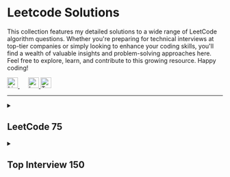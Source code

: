 # Leetcode Solutions

This collection features my detailed solutions to a wide range of LeetCode algorithm questions. Whether you're preparing for technical interviews at top-tier companies or simply looking to enhance your coding skills, you'll find a wealth of valuable insights and problem-solving approaches here. Feel free to explore, learn, and contribute to this growing resource. Happy coding!

<a href="https://www.linkedin.com/in/jordanperanginangin/" style="margin-right: 20px;">
  <img src="https://cdn2.iconfinder.com/data/icons/social-media-2285/512/1_Linkedin_unofficial_colored_svg-512.png" alt="LinkedIn" width="25" height="25">
</a>
<a href="https://leetcode.com/kapforty/">
  <img src="https://leetcode.com/static/images/LeetCode_logo_rvs.png" alt="LeetCode" width="25" height="25">
</a>
<a href="https://twitter.com/kapforty">
  <img src="https://cdn2.iconfinder.com/data/icons/social-media-2285/512/1_Twitter_colored_svg-512.png" alt="Twitter" width="25" height="25">
</a>

<hr>





<!-- LEETCODE 75 -->
<details>
<summary><h2>LeetCode 75</h2></summary>

https://leetcode.com/studyplan/leetcode-75/
#### Array / String
| # | Problem | Solution |
| :---: | --- | --- |
|1768| [Merge Strings Alternately](https://leetcode.com/problems/merge-strings-alternately/)| [python3](https://github.com/kapforty/leetcode/blob/main/python3/1768.py) |
|1071| [Greatest Common Divisor of Strings](https://leetcode.com/problems/greatest-common-divisor-of-strings/)| [python3](https://github.com/kapforty/leetcode/blob/main/python3/1071.py) |
|1431| [Kids With the Greatest Number of Candies](https://leetcode.com/problems/kids-with-the-greatest-number-of-candies/)| [python3](https://github.com/kapforty/leetcode/blob/main/python3/1431.py) |
|605| [Can Place Flowers](https://leetcode.com/problems/can-place-flowers/)| [python3](https://github.com/kapforty/leetcode/blob/main/python3/605.py) |
|345| [Reverse Vowels of a String](https://leetcode.com/problems/reverse-vowels-of-a-string/)| [python3](https://github.com/kapforty/leetcode/blob/main/python3/345.py) |
|151| [Reverse Words in a String](https://leetcode.com/problems/reverse-words-in-a-string/)| [python3](https://github.com/kapforty/leetcode/blob/main/python3/151.py) |
|238| [Product of Array Except Self](https://leetcode.com/problems/product-of-array-except-self/)| [python3](https://github.com/kapforty/leetcode/blob/main/python3/238.py) |
|334| [Increasing Triplet Subsequence](https://leetcode.com/problems/increasing-triplet-subsequence/)| [python3](https://github.com/kapforty/leetcode/blob/main/python3/334.py) |
|443| [String Compression](https://leetcode.com/problems/string-compression/)| [python3](https://github.com/kapforty/leetcode/blob/main/python3/443.py) |
#### Two Pointers
| # | Problem | Solution |
| :---: | --- | --- |
|283| [Move Zeroes](https://leetcode.com/problems/move-zeroes/)| [python3](https://github.com/kapforty/leetcode/blob/main/python3/283.py) |
|392| [Is Subsequence](https://leetcode.com/problems/is-subsequence/)| [python3](https://github.com/kapforty/leetcode/blob/main/python3/392.py) |
|11| [Container With Most Water](https://leetcode.com/problems/container-with-most-water/)| [python3](https://github.com/kapforty/leetcode/blob/main/python3/11.py) |
|1679| [Max Number of K-Sum Pairs](https://leetcode.com/problems/max-number-of-k-sum-pairs/)| [python3](https://github.com/kapforty/leetcode/blob/main/python3/1679.py) |
#### Sliding Window
| # | Problem | Solution |
| :---: | --- | --- |
|643| [Maximum Average Subarray I](https://leetcode.com/problems/maximum-average-subarray-i/)| [python3](https://github.com/kapforty/leetcode/blob/main/python3/643.py) |
|1456| [Maximum Number of Vowels in a Substring of Given Length](https://leetcode.com/problems/maximum-number-of-vowels-in-a-substring-of-given-length/)| [python3](https://github.com/kapforty/leetcode/blob/main/python3/1456.py) |
|1004| [Max Consecutive Ones III](https://leetcode.com/problems/max-consecutive-ones-iii/)| [python3](https://github.com/kapforty/leetcode/blob/main/python3/1004.py) |
|1493| [Longest Subarray of 1's After Deleting One Element](https://leetcode.com/problems/longest-subarray-of-1s-after-deleting-one-element/)| [python3](https://github.com/kapforty/leetcode/blob/main/python3/1493.py) |
#### Prefix Sum
| # | Problem | Solution |
| :---: | --- | --- |
|1732| [Find the Highest Altitude](https://leetcode.com/problems/find-the-highest-altitude/)| [python3](https://github.com/kapforty/leetcode/blob/main/python3/1732.py) |
|724| [Find Pivot Index](https://leetcode.com/problems/find-pivot-index/)| [python3](https://github.com/kapforty/leetcode/blob/main/python3/724.py) |
#### Hash Map / Set
| # | Problem | Solution |
| :---: | --- | --- |
|2215| [Find the Difference of Two Arrays](https://leetcode.com/problems/find-the-difference-of-two-arrays/)| [python3](https://github.com/kapforty/leetcode/blob/main/python3/2215.py) |
|1207| [Unique Number of Occurrences](https://leetcode.com/problems/unique-number-of-occurrences/)| [python3](https://github.com/kapforty/leetcode/blob/main/python3/1207.py) |
|1657| [Determine if Two Strings Are Close](https://leetcode.com/problems/determine-if-two-strings-are-close/)| [python3](https://github.com/kapforty/leetcode/blob/main/python3/1657.py) |
|2352| [Equal Row and Column Pairs](https://leetcode.com/problems/equal-row-and-column-pairs/)| [python3](https://github.com/kapforty/leetcode/blob/main/python3/2352.py) |
#### Stack
| # | Problem | Solution |
| :---: | --- | --- |
|2390| [Removing Stars From a String](https://leetcode.com/problems/removing-stars-from-a-string/)| [python3](https://github.com/kapforty/leetcode/blob/main/python3/2390.py) |
|735| [Asteroid Collision](https://leetcode.com/problems/asteroid-collision/)| [python3](https://github.com/kapforty/leetcode/blob/main/python3/735.py) |
|394| [Decode String](https://leetcode.com/problems/decode-string/)| [python3](https://github.com/kapforty/leetcode/blob/main/python3/394.py) |
#### Queue
| # | Problem | Solution |
| :---: | --- | --- |
|933| [Number of Recent Calls](https://leetcode.com/problems/number-of-recent-calls/)| [python3](https://github.com/kapforty/leetcode/blob/main/python3/933.py) |
|649| [Dota2 Senate](https://leetcode.com/problems/dota2-senate/)| [python3](https://github.com/kapforty/leetcode/blob/main/python3/649.py) |
#### Linked List
| # | Problem | Solution |
| :---: | --- | --- |
|2095| [Delete the Middle Node of a Linked List](https://leetcode.com/problems/delete-the-middle-node-of-a-linked-list/)| [python3](https://github.com/kapforty/leetcode/blob/main/python3/2095.py) |
|328| [Odd Even Linked List](https://leetcode.com/problems/odd-even-linked-list/)| [python3](https://github.com/kapforty/leetcode/blob/main/python3/328.py) |
|206| [Reverse Linked List](https://leetcode.com/problems/reverse-linked-list/)| [python3](https://github.com/kapforty/leetcode/blob/main/python3/206.py) |
|2130| [Maximum Twin Sum of a Linked List](https://leetcode.com/problems/maximum-twin-sum-of-a-linked-list/)| [python3](https://github.com/kapforty/leetcode/blob/main/python3/2130.py) |
#### Binary Tree - DFS
| # | Problem | Solution |
| :---: | --- | --- |
|104| [Maximum Depth of Binary Tree](https://leetcode.com/problems/maximum-depth-of-binary-tree/)| [python3](https://github.com/kapforty/leetcode/blob/main/python3/104.py) |
|872| [Leaf-Similar Trees](https://leetcode.com/problems/leaf-similar-trees/)| [python3](https://github.com/kapforty/leetcode/blob/main/python3/872.py) |
|1448| [Count Good Nodes in Binary Tree](https://leetcode.com/problems/count-good-nodes-in-binary-tree/)| [python3](https://github.com/kapforty/leetcode/blob/main/python3/1448.py) |
|437| [Path Sum III](https://leetcode.com/problems/path-sum-iii/)| [python3](https://github.com/kapforty/leetcode/blob/main/python3/437.py) |
|1372| [Longest ZigZag Path in a Binary Tree](https://leetcode.com/problems/longest-zigzag-path-in-a-binary-tree/)| [python3](https://github.com/kapforty/leetcode/blob/main/python3/1372.py) |
|236| [Lowest Common Ancestor of a Binary Tree](https://leetcode.com/problems/lowest-common-ancestor-of-a-binary-tree/)| [python3](https://github.com/kapforty/leetcode/blob/main/python3/236.py) |
#### Binary Tree - BFS
| # | Problem | Solution |
| :---: | --- | --- |
|199| [Binary Tree Right Side View](https://leetcode.com/problems/binary-tree-right-side-view/)| [python3](https://github.com/kapforty/leetcode/blob/main/python3/199.py) |
|1161| [Maximum Level Sum of a Binary Tree](https://leetcode.com/problems/maximum-level-sum-of-a-binary-tree/)| [python3](https://github.com/kapforty/leetcode/blob/main/python3/1161.py) |
#### Binary Search Tree
| # | Problem | Solution |
| :---: | --- | --- |
|700| [Search in a Binary Search Tree](https://leetcode.com/problems/search-in-a-binary-search-tree/)| [python3](https://github.com/kapforty/leetcode/blob/main/python3/700.py) |
|450| [Delete Node in a BST](https://leetcode.com/problems/delete-node-in-a-bst/)| [python3](https://github.com/kapforty/leetcode/blob/main/python3/450.py) |
#### Graphs - DFS
| # | Problem | Solution |
| :---: | --- | --- |
|841| [Keys and Rooms](https://leetcode.com/problems/keys-and-rooms/)| [python3](https://github.com/kapforty/leetcode/blob/main/python3/841.py) |
|547| [Number of Provinces](https://leetcode.com/problems/number-of-provinces/)| [python3](https://github.com/kapforty/leetcode/blob/main/python3/547.py) |
|1466| [Reorder Routes to Make All Paths Lead to the City Zero](https://leetcode.com/problems/reorder-routes-to-make-all-paths-lead-to-the-city-zero/)| [python3](https://github.com/kapforty/leetcode/blob/main/python3/1466.py) |
|399| [Evaluate Division](https://leetcode.com/problems/evaluate-division/)| [python3](https://github.com/kapforty/leetcode/blob/main/python3/399.py) |
#### Graphs - BFS
| # | Problem | Solution |
| :---: | --- | --- |
|1926| [Nearest Exit from Entrance in Maze](https://leetcode.com/problems/nearest-exit-from-entrance-in-maze/)| [python3](https://github.com/kapforty/leetcode/blob/main/python3/1926.py) |
|994| [Rotting Oranges](https://leetcode.com/problems/rotting-oranges/)| [python3](https://github.com/kapforty/leetcode/blob/main/python3/994.py) |
#### Heap / Priority Queue
| # | Problem | Solution |
| :---: | --- | --- |
|215| [Kth Largest Element in an Array](https://leetcode.com/problems/kth-largest-element-in-an-array/)| [python3](https://github.com/kapforty/leetcode/blob/main/python3/215.py) |
|2336| [Smallest Number in Infinite Set](https://leetcode.com/problems/smallest-number-in-infinite-set/)| [python3](https://github.com/kapforty/leetcode/blob/main/python3/2336.py) |
|2542| [Maximum Subsequence Score](https://leetcode.com/problems/maximum-subsequence-score/)| [python3](https://github.com/kapforty/leetcode/blob/main/python3/2542.py) |
|2462| [Total Cost to Hire K Workers](https://leetcode.com/problems/total-cost-to-hire-k-workers/)| [python3](https://github.com/kapforty/leetcode/blob/main/python3/2462.py) |
#### Binary Search
| # | Problem | Solution |
| :---: | --- | --- |
|374| [Guess Number Higher or Lower](https://leetcode.com/problems/guess-number-higher-or-lower/)| [python3](https://github.com/kapforty/leetcode/blob/main/python3/374.py) |
|2300| [Successful Pairs of Spells and Potions](https://leetcode.com/problems/successful-pairs-of-spells-and-potions/)| [python3](https://github.com/kapforty/leetcode/blob/main/python3/2300.py) |
|162| [Find Peak Element](https://leetcode.com/problems/find-peak-element/)| [python3](https://github.com/kapforty/leetcode/blob/main/python3/162.py) |
|875| [Koko Eating Bananas](https://leetcode.com/problems/koko-eating-bananas/)| [python3](https://github.com/kapforty/leetcode/blob/main/python3/875.py) |
#### Backtracking
| # | Problem | Solution |
| :---: | --- | --- |
|17| [Letter Combinations of a Phone Number](https://leetcode.com/problems/letter-combinations-of-a-phone-number/)| [python3](https://github.com/kapforty/leetcode/blob/main/python3/17.py) |
|216| [Combination Sum III](https://leetcode.com/problems/combination-sum-iii/)| [python3](https://github.com/kapforty/leetcode/blob/main/python3/216.py) |
#### DP - 1D
| # | Problem | Solution |
| :---: | --- | --- |
|1137| [N-th Tribonacci Number](https://leetcode.com/problems/n-th-tribonacci-number/)| [python3](https://github.com/kapforty/leetcode/blob/main/python3/1137.py) |
|746| [Min Cost Climbing Stairs](https://leetcode.com/problems/min-cost-climbing-stairs/)| [python3](https://github.com/kapforty/leetcode/blob/main/python3/746.py) |
|198| [House Robber](https://leetcode.com/problems/house-robber/)| [python3](https://github.com/kapforty/leetcode/blob/main/python3/198.py) |
|790| [Domino and Tromino Tiling](https://leetcode.com/problems/domino-and-tromino-tiling/)| [python3](https://github.com/kapforty/leetcode/blob/main/python3/790.py) |
#### DP - Multidimensional
| # | Problem | Solution |
| :---: | --- | --- |
|62| [Unique Paths](https://leetcode.com/problems/unique-paths/)| [python3](https://github.com/kapforty/leetcode/blob/main/python3/62.py) |
|1143| [Longest Common Subsequence](https://leetcode.com/problems/longest-common-subsequence/)| [python3](https://github.com/kapforty/leetcode/blob/main/python3/1143.py) |
|714| [Best Time to Buy and Sell Stock with Transaction Fee](https://leetcode.com/problems/best-time-to-buy-and-sell-stock-with-transaction-fee/)| [python3](https://github.com/kapforty/leetcode/blob/main/python3/714.py) |
|72| [Edit Distance](https://leetcode.com/problems/edit-distance/)| [python3](https://github.com/kapforty/leetcode/blob/main/python3/72.py) |
#### Bit Manipulation
| # | Problem | Solution |
| :---: | --- | --- |
|338| [Counting Bits](https://leetcode.com/problems/counting-bits/)| [python3](https://github.com/kapforty/leetcode/blob/main/python3/338.py) |
|136| [Single Number](https://leetcode.com/problems/single-number/)| [python3](https://github.com/kapforty/leetcode/blob/main/python3/136.py) |
|1318| [Minimum Flips to Make a OR b Equal to c](https://leetcode.com/problems/minimum-flips-to-make-a-or-b-equal-to-c/)| [python3](https://github.com/kapforty/leetcode/blob/main/python3/1318.py) |
#### Trie
| # | Problem | Solution |
| :---: | --- | --- |
|208| [Implement Trie (Prefix Tree)](https://leetcode.com/problems/implement-trie-prefix-tree/)| [python3](https://github.com/kapforty/leetcode/blob/main/python3/208.py) |
|1268| [Search Suggestions System](https://leetcode.com/problems/search-suggestions-system/)| [python3](https://github.com/kapforty/leetcode/blob/main/python3/1268.py) |
#### Intervals
| # | Problem | Solution |
| :---: | --- | --- |
|435| [Non-overlapping Intervals](https://leetcode.com/problems/non-overlapping-intervals/)| [python3](https://github.com/kapforty/leetcode/blob/main/python3/435.py) |
|452| [Minimum Number of Arrows to Burst Balloons](https://leetcode.com/problems/minimum-number-of-arrows-to-burst-balloons/)| [python3](https://github.com/kapforty/leetcode/blob/main/python3/452.py) |
#### Monotonic Stack
| # | Problem | Solution |
| :---: | --- | --- |
|739| [Daily Temperatures](https://leetcode.com/problems/daily-temperatures/)| [python3](https://github.com/kapforty/leetcode/blob/main/python3/739.py) |
|901| [Online Stock Span](https://leetcode.com/problems/online-stock-span/)| [python3](https://github.com/kapforty/leetcode/blob/main/python3/901.py) |
</details>





<!-- TOP INTERVIEW 150 -->
<details>
<summary><h2>Top Interview 150</h2></summary>

https://leetcode.com/studyplan/top-interview-150/
#### Array / String
| # | Problem | Solution |
| :---: | --- | --- |
|88| [Merge Sorted Array](https://leetcode.com/problems/merge-sorted-array/)| [python3](https://github.com/kapforty/leetcode/blob/main/python3/88.py) |
|27| [Remove Element](https://leetcode.com/problems/remove-element/)| [python3](https://github.com/kapforty/leetcode/blob/main/python3/27.py) |
|26| [Remove Duplicates from Sorted Array](https://leetcode.com/problems/remove-duplicates-from-sorted-array/)| [python3](https://github.com/kapforty/leetcode/blob/main/python3/26.py) |
|80| [Remove Duplicates from Sorted Array II](https://leetcode.com/problems/remove-duplicates-from-sorted-array-ii/)| [python3](https://github.com/kapforty/leetcode/blob/main/python3/80.py) |
|169| [Majority Element](https://leetcode.com/problems/majority-element/)| [python3](https://github.com/kapforty/leetcode/blob/main/python3/169.py) |
|189| [Rotate Array](https://leetcode.com/problems/rotate-array/)| [python3](https://github.com/kapforty/leetcode/blob/main/python3/189.py) |
</details>




<!-- || []()| [python3](https://github.com/kapforty/leetcode/blob/main/python3/.py) | -->
